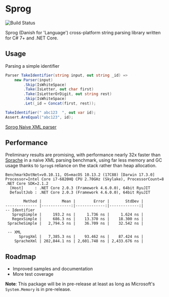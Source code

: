 # Sprog 
![Build Status](https://wivuu.visualstudio.com/_apis/public/build/definitions/1d87258d-f96d-4792-bf63-430c8cea1376/7/badge)

Sprog (Danish for 'Language') cross-platform string parsing library written for C# 7+ and .NET Core.

## Usage

Parsing a simple identifier

```C#
Parser TakeIdentifier(string input, out string _id) =>
    new Parser(input)
        .Skip(IsWhiteSpace)
        .Take(IsLetter, out char first)
        .Take(IsLetterOrDigit, out string rest)
        .Skip(IsWhiteSpace)
        .Let(_id = Concat(first, rest));

TakeIdentifier(" abc123  ", out var id);
Assert.AreEqual("abc123", id);
```

[Sprog Naive XML parser](./Tests/TestXml.cs)

## Performance
Preliminary results are promising, with performance nearly 32x faster than [Sprache](https://github.com/sprache/Sprache/) in a naive XML parsing benchmark, using far less memory and GC usage thanks to `Sprog`s reliance on the stack rather than heap allocation.

```
BenchmarkDotNet=v0.10.11, OS=macOS 10.13.2 (17C88) [Darwin 17.3.0]
Processor=Intel Core i7-6820HQ CPU 2.70GHz (Skylake), ProcessorCount=8
.NET Core SDK=2.1.2
  [Host]     : .NET Core 2.0.3 (Framework 4.6.0.0), 64bit RyuJIT
  DefaultJob : .NET Core 2.0.3 (Framework 4.6.0.0), 64bit RyuJIT

        Method |         Mean |        Error |       StdDev |
-------------- |-------------:|-------------:|-------------:|
-- Identifier
   SprogSimple |     193.2 ns |     1.736 ns |     1.624 ns |
   RegexSimple |     686.3 ns |    13.370 ns |    18.300 ns |
 SpracheSimple |   2,794.5 ns |    36.709 ns |    32.542 ns |

 -- XML
      SprogXml |   7,385.3 ns |    93.462 ns |    87.424 ns |
    SpracheXml | 202,844.1 ns | 2,601.748 ns | 2,433.676 ns |
```

## Roadmap
- Improved samples and documentation
- More test coverage

**Note**: This package will be in pre-release at least as long as Microsoft's `System.Memory` is in pre-release.